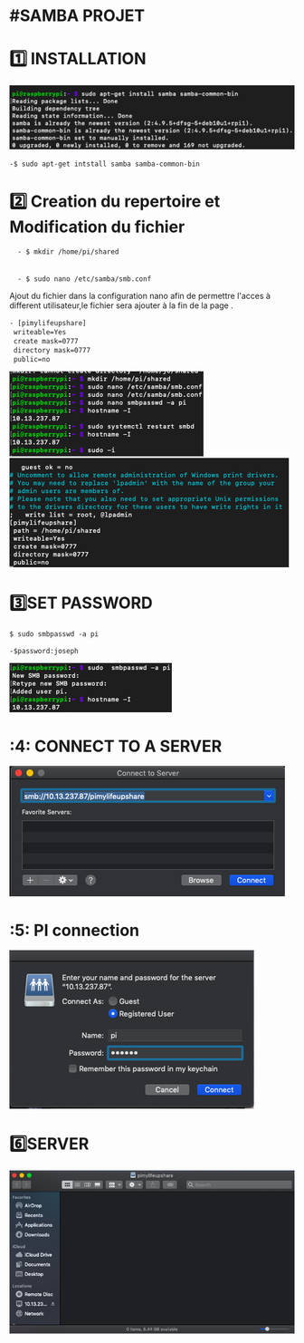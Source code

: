 
 #  #SAMBA PROJET
 




 # :one: INSTALLATION
 
 ![image]( Sudo.png)
 
 ```
 -$ sudo apt-get intstall samba samba-common-bin
 ```
       
 
 # :two: Creation du repertoire et Modification du fichier 
           
      
      - $ mkdir /home/pi/shared
        
        
      - $ sudo nano /etc/samba/smb.conf
       
  Ajout du fichier dans la configuration nano afin de 
  permettre l'acces à different utilisateur,le fichier sera 
  ajouter à la fin de la page .
  
    - [pimylifeupshare]
     writeable=Yes
     create mask=0777
     directory mask=0777
     public=no
   
   ![image]( creation.png)
   ![image]( pimylifeupshare.png )
      
      
      
   # :three:SET PASSWORD
   
   ```
 $ sudo smbpasswd -a pi
 ```
    -$password:joseph
 
![image]( password.png)


# :4: CONNECT TO A SERVER

 ![image](Sc.png)
 
 
 # :5: PI connection
 
  ![image]( pi.png)


 # :six:SERVER

 ![image](Server.png)
 
 

